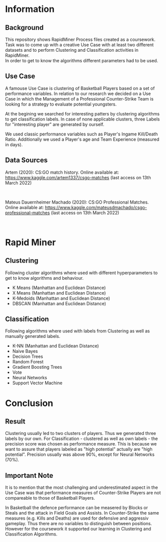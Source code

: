 # Information
## Background

This repository shows RapidMiner Process files created as a coursework. <br/> Task was to come up with a creative Use Case with at least two different datasets and to perform Clustering and Classification activities in RapidMiner. <br/> In order to get to know the algorithms different parameters had to be used.

## Use Case

A famouse Use Case is clustering of Basketball Players based on a set of performance variables. In relation to our research we decided on a Use Case in which the Management of a Professional Counter-Strike Team is looking for a strategy to evaluate potential youngsters.

At the begining we searched for interesting patters by clustering algorithms to get classification labels. In case of none applicable clusters, three Labels for "interesting player" are generated by ourself.

We used classic performance variables such as Player's Ingame Kill/Death Ratio. Additionally we used a Player's age and Team Experience (measured in days).

## Data Sources

Artem (2020): CS:GO match history. Online available at: https://www.kaggle.com/artem1337/csgo-matches (last access on 13th March 2022)

<br />

Mateus Dauernheimer Machado (2020): CS:GO Professional Matches. Online available at: https://www.kaggle.com/mateusdmachado/csgo-professional-matches
(last access on 13th March 2022)

<br />

# Rapid Miner

## Clustering

Following cluster algorithms where used with different hyperparameters to get to know algorithms and behaviour.

* K Means (Manhattan and Euclidean Distance)
* X Means (Manhattan and Euclidean Distance)
* K-Medoids (Manhattan and Euclidean Distance)
* DBSCAN (Manhattan and Euclidean Distance)

## Classification

Following algorithms where used with labels from Clustering as well as manually generated labels.

* K-NN (Manhattan and Euclidean Distance)
* Naive Bayes
* Decision Trees
* Random Forest
* Gradient Boosting Trees
* Vote
* Neural Networks
* Support Vector Machine

# Conclusion

## Result

Clustering usually led to two clusters of players. Thus we generated three labels by our own. For Classification - clustered as well as own labels - the precision score was chosen as performance measure. This is because we want to assure that players labeled as "high potential" actually are "high potential". Precision usually was above 90%, except for Neural Networks (70%).

## Important Note

It is to mention that the most challenging and underestimated aspect in the Use Case was that performance measures of Counter-Strike Players are not compareable to those of Basketball Players.

In Basketball the defence performance can be measered by Blocks or Steals and the attack in Field Goals and Assists. In Counter-Strike the same measures (e.g. Kills and Deaths) are used for defensive and aggressiv gameplay. Thus there are no variables to distinguish between positions. However for the coursework it supported our learning in Clustering and Classification Algorithms.
